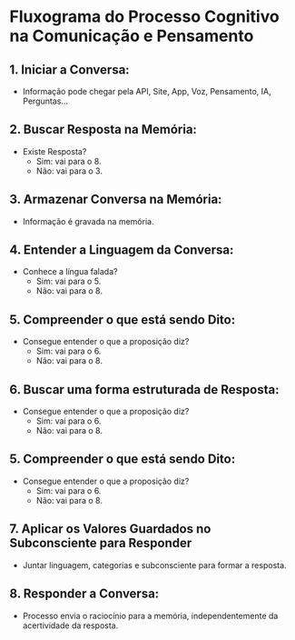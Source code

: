 # Fluxograma do Processo Cognitivo na Comunicação e Pensamento

## 1. **Iniciar a Conversa:**

- Informação pode chegar pela API, Site, App, Voz, Pensamento, IA, Perguntas...

## 2. **Buscar Resposta na Memória:**

- Existe Resposta?
  - Sim: vai para o 8.
  - Não: vai para o 3.

## 3. **Armazenar Conversa na Memória:**

- Informação é gravada na memória.

## 4. **Entender a Linguagem da Conversa:**

- Conhece a língua falada?
  - Sim: vai para o 5.
  - Não: vai para o 8.

## 5. **Compreender o que está sendo Dito:**

- Consegue entender o que a proposição diz?
  - Sim: vai para o 6.
  - Não: vai para o 8.

## 6. **Buscar uma forma estruturada de Resposta:**

- Consegue entender o que a proposição diz?
  - Sim: vai para o 6.
  - Não: vai para o 8.

## 5. **Compreender o que está sendo Dito:**

- Consegue entender o que a proposição diz?
  - Sim: vai para o 6.
  - Não: vai para o 8.

## 7. **Aplicar os Valores Guardados no Subconsciente para Responder**

- Juntar linguagem, categorias e subconsciente para formar a resposta.

## 8. **Responder a Conversa:**

- Processo envia o raciocínio para a memória, independentemente da acertividade da resposta.
